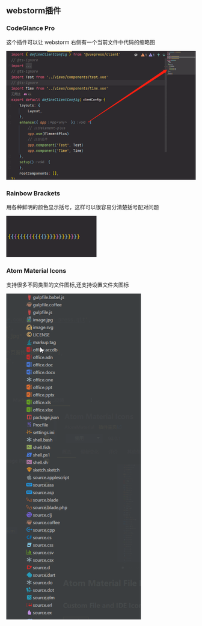 ## webstorm插件

### CodeGlance Pro

这个插件可以让 webstorm 右侧有一个当前文件中代码的缩略图

![这是图片](/webstorm/CodeGlance.png)

### Rainbow Brackets

用各种鲜明的颜色显示括号，这样可以很容易分清楚括号配对问题

![这是图片](/webstorm/RainbowBrackets.jpg)


### Atom Material Icons

支持很多不同类型的文件图标,还支持设置文件夹图标

![这是图片](/webstorm/AtomMaterialIcons.jpg)